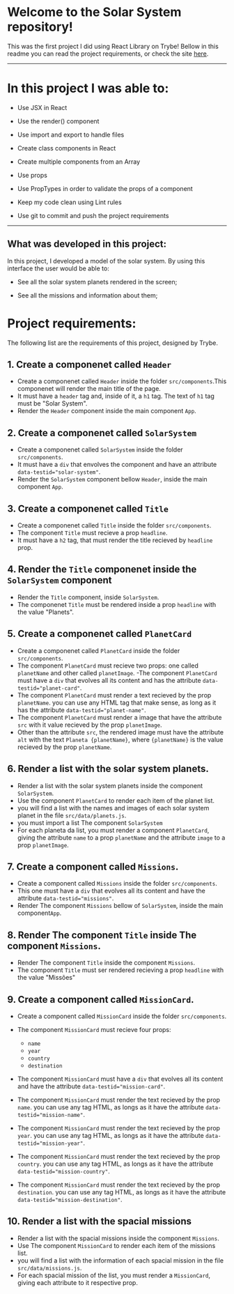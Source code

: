 
# Welcome to the Solar System repository!

This was the first project I did using React Library on Trybe! 
Bellow in this readme you can read the project requirements, or check the site [here](https://sataniksystem.netlify.app/). 

---

# In this project I was able to: 

  * Use JSX in React

  * Use the render() component

  * Use import and export to handle files

  * Create class components in React

  * Create multiple components from an Array

  * Use props

  * Use PropTypes in order to validate the props of a component

  * Keep my code clean using Lint rules

  * Use git to commit and push the project requirements
---

## What was developed in this project: 

In this project, I developed a model of the solar system. By using this interface the user would be able to: 

 * See all the solar system planets rendered in the screen;

 * See all the missions and information about them;

# Project requirements:
The following list are the requirements of this project, designed by Trybe.

## 1. Create a componenet called `Header`

- Create a componenet called `Header` inside the folder `src/components`.This componenet will render the main title of the page.
- It must have a `header` tag and, inside of it, a `h1` tag. The text of  `h1` tag must be "Solar System".
- Render the `Header` component inside the main component `App`.

## 2. Create a componenet called `SolarSystem`

- Create a componenet called `SolarSystem` inside the folder `src/components`.
-  It must have a `div` that envolves the component and have an attribute `data-testid="solar-system"`.
- Render the `SolarSystem` component bellow `Header`, inside the main component `App`.

## 3. Create a componenet called `Title`

- Create a componenet called `Title` inside the folder `src/components`.
- The component `Title` must recieve a prop `headline`.
-  It must have a `h2` tag, that must render the title recieved by `headline` prop.

## 4. Render the `Title` componenet inside the `SolarSystem` component

- Render the `Title` component, inside `SolarSystem`.
- The componenet `Title` must be rendered inside a prop `headline` with the value "Planets".

## 5. Create a componenet called `PlanetCard`

-  Create a componenet called `PlanetCard` inside the folder `src/components`.
- The component `PlanetCard` must recieve two props: one called `planetName` and other called `planetImage`.
-The component `PlanetCard` must have a `div` that evolves all its content and has the attribute `data-testid="planet-card"`.
- The component `PlanetCard` must render a text recieved by the prop `planetName`. you can use any HTML tag that make sense, as long as it has the attribute `data-testid="planet-name"`.
- The component `PlanetCard` must render a image that have the attribute `src` with it value recieved by the prop `planetImage`.
- Other than the attribute `src`, the rendered image must have the attribute `alt` with the text `Planeta {planetName}`, where `{planetName}` is the value recieved by the prop `planetName`.

## 6. Render a list with the solar system planets.

- Render a list with the solar system planets inside the component `SolarSystem`.
- Use the component `PlanetCard` to render each item of the planet list.
- you will find a list with the names and images of each solar system planet in the file `src/data/planets.js`.
- you must import a list  The component `SolarSystem`
- For each planeta da list, you must render a component `PlanetCard`, giving the attribute `name` to a prop `planetName` and the attribute `image` to a prop `planetImage`.

## 7. Create a component called `Missions`.

- Create a component called `Missions` inside the folder `src/components`.
- This one  must have a `div` that evolves all its content and have the attribute `data-testid="missions"`.
- Render The component `Missions` bellow of `SolarSystem`, inside the main component`App`.

## 8. Render The component `Title` inside  The component `Missions`.

- Render The component `Title` inside the component `Missions`.
- The component `Title` must ser rendered recieving a prop `headline` with the value "Missões"

## 9. Create a component called `MissionCard`.

- Create a component called `MissionCard` inside the folder `src/components`.
- The component `MissionCard` must recieve four props:
  - `name`
  - `year`
  - `country`
  - `destination`

- The component `MissionCard` must have  a `div` that evolves all its content and have the attribute `data-testid="mission-card"`.
- The component `MissionCard` must render the text recieved by the prop `name`. you can use any tag HTML, as longs as it have the attribute `data-testid="mission-name"`.
- The component `MissionCard` must render the text recieved by the prop `year`. you can use any tag HTML, as longs as it have the attribute `data-testid="mission-year"`.
- The component `MissionCard` must render the text recieved by the prop `country`. you can use any tag HTML, as longs as it have the attribute `data-testid="mission-country"`.
- The component `MissionCard` must render the text recieved by the prop `destination`. you can use any tag HTML, as longs as it have the attribute `data-testid="mission-destination"`.

## 10. Render a list with the spacial missions

- Render a list with the spacial missions inside the component `Missions`.
- Use The component `MissionCard` to render each item of the missions list.
- you will find a list with the information of each spacial mission in the file `src/data/missions.js`.
- For each spacial mission of the list, you must render a  `MissionCard`, giving each attribute to it respective prop.
